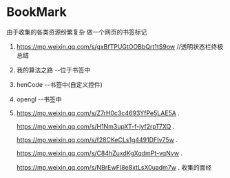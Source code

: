 # BookMark
由于收集的各类资源纷繁复杂 做一个网页的书签标记  

1. https://mp.weixin.qq.com/s/gxBfTPUGtOOBbQrt1tS9ow     //透明状态栏终极总结
2. 我的算法之路  --位于书签中
3. henCode  --书签中(自定义控件)
4. opengl   --书签中
5. https://mp.weixin.qq.com/s/Z7rH0c3c4693YfPe5LAE5A . 

   https://mp.weixin.qq.com/s/H1Nm3upXT-f-jyf2rpT7XQ . 

   https://mp.weixin.qq.com/s/f28CKeCLs1g4491DFIv75w . 
   
   https://mp.weixin.qq.com/s/C84hZuxdKgXqdmPt-vqNvw . 
   
   https://mp.weixin.qq.com/s/NBrEwFI8e8xtLsX0uadm7w . 
   收集的面经

